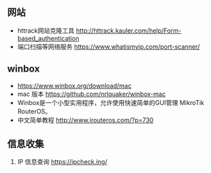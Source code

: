 ## 网站
- httrack网站克隆工具 http://httrack.kauler.com/help/Form-based_authentication
- 端口扫描等网络服务    https://www.whatismyip.com/port-scanner/


## winbox
- https://www.winbox.org/download/mac
- mac 版本 https://github.com/nrlquaker/winbox-mac
- Winbox是一个小型实用程序，允许使用快速简单的GUI管理 MikroTik RouterOS。
- 中文简单教程 http://www.irouteros.com/?p=730


## 信息收集
1. IP 信息查询 https://ipcheck.ing/